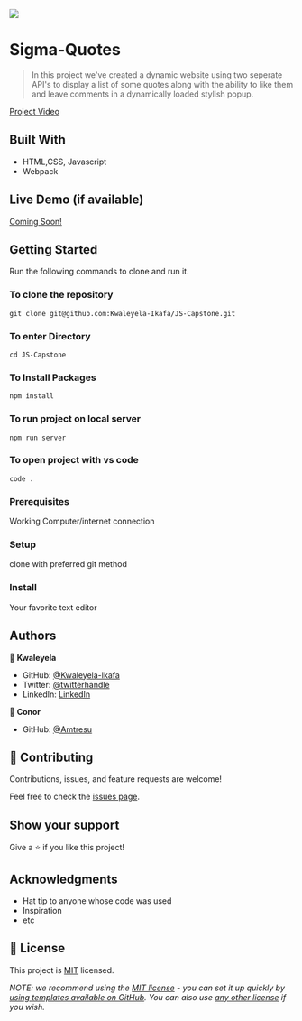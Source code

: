 ![](https://img.shields.io/badge/Microverse-blueviolet)

# Sigma-Quotes

> In this project we've created a dynamic website using two seperate API's to display a list of some quotes along with the ability to like them and leave comments in a dynamically loaded stylish popup.

[Project Video](https://drive.google.com/file/d/1Yj6dQN7wGpV2p7y_UtH5XdKgyHX4TVCI/view?usp=sharing)


## Built With

- HTML,CSS, Javascript
- Webpack

## Live Demo (if available)

[Coming Soon!](https://livedemo.com)


## Getting Started

Run the following commands to clone and run it.

### To clone the repository

  `git clone git@github.com:Kwaleyela-Ikafa/JS-Capstone.git`

### To enter Directory

`cd JS-Capstone`

### To Install Packages

`npm install`

### To run project on local server

`npm run server`

### To open project with vs code 

`code .`

### Prerequisites
Working Computer/internet connection
### Setup
clone with preferred git method
### Install
Your favorite text editor



## Authors

👤 **Kwaleyela**

- GitHub: [@Kwaleyela-Ikafa](https://github.com/Kwaleyela-Ikafa)
- Twitter: [@twitterhandle](https://twitter.com/twitterhandle)
- LinkedIn: [LinkedIn](https://linkedin.com/in/linkedinhandle)

👤 **Conor**

- GitHub: [@Amtresu](https://github.com/Amtresu)


## 🤝 Contributing

Contributions, issues, and feature requests are welcome!

Feel free to check the [issues page](../../issues/).

## Show your support

Give a ⭐️ if you like this project!

## Acknowledgments

- Hat tip to anyone whose code was used
- Inspiration
- etc

## 📝 License

This project is [MIT](./LICENSE) licensed.

_NOTE: we recommend using the [MIT license](https://choosealicense.com/licenses/mit/) - you can set it up quickly by [using templates available on GitHub](https://docs.github.com/en/communities/setting-up-your-project-for-healthy-contributions/adding-a-license-to-a-repository). You can also use [any other license](https://choosealicense.com/licenses/) if you wish._
